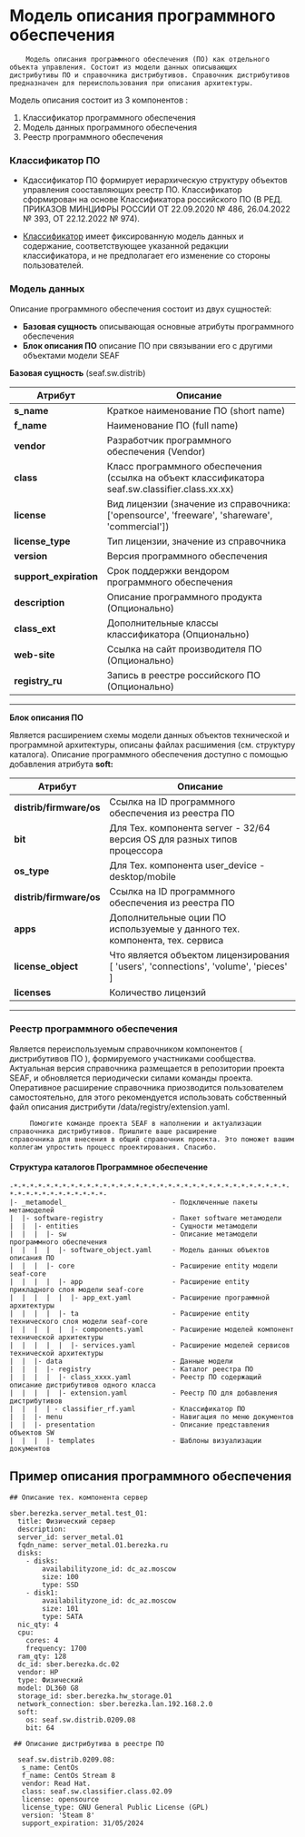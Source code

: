 # Модель описания программного обеспечения

        Модель описания программного обеспечения (ПО) как отдельного объекта управления. Состоит из модели данных описывающих 
    дистрибутивы ПО и справочника дистрибутивов. Справочник дистрибутивов предназначен для переиспользования при описания архитектуры.

  Модель описания состоит из 3 компонентов :

1. Классификатор программного обеспечения
2. Модель данных программного обеспечения 
3. Реестр программного обеспечения

### Классификатор ПО 

* Кдассификатор ПО формирует иерархическую структуру объектов управления сооставляющих реестр ПО. Классификатор сформирован
на основе Классификатора российского ПО (В РЕД. ПРИКАЗОВ МИНЦИФРЫ РОССИИ ОТ 22.09.2020 № 486, 26.04.2022 № 393, ОТ 22.12.2022 № 974).

* [Классификатор](presentation/templates/classifier.md) имеет фиксированную модель данных и содержание, соответствующее 
указанной редакции классификатора, и не предполагает его изменение со стороны пользователей.

### Модель данных 

Описание программного обеспечения состоит из двух сущностей:
* **Базовая сущность** описывающая основные атрибуты программного обеспечения
* **Блок описания ПО** описание ПО при связывании его с другими объектами модели SEAF

**Базовая сущность** (seaf.sw.distrib)

| Атрибут        | Описание                                                                                        |
|----------------|-------------------------------------------------------------------------------------------------|
| **s_name**     | Краткое наименование ПО (short name)                                                            |
| **f_name**     | Наименование ПО (full name)                                                                     | 
| **vendor**     | Разработчик программного обеспечения (Vendor)                                                   |
| **class**      | Класс программного обеспечения (ссылка на объект классификатора seaf.sw.classifier.class.хх.хх) |
| **license**    | Вид лицензии (значение из справочника: ['opensource', 'freeware', 'shareware', 'commercial'])   |
| **license_type** | Тип лицензии, значение из справочника                                                         |
| **version**    | Версия программного обеспечения                                                                 |
| **support_expiration** | Срок поддержки вендором программного обеспечения                                        |
| **description** | Описание программного продукта (Опционально)                                                   |
| **class_ext**  | Дополнительные классы классификатора (Опционально)                                              |
| **web-site**   | Ссылка на сайт производителя ПО (Опционально)                                                   |
| **registry_ru**| Запись в реестре российского ПО (Опционально)                                                   |
-----------------------------------------------------------------------------------------------------------------------------
**Блок описания ПО**

Является расширением схемы модели данных объектов технической и программной архитектуры, описаны файлах расшимения (см. структуру каталога).
 Описание программного обеспечения доступно с помощью добавления атрибута **soft:**

| Атрибут                 | Описание                                                                            |
|-------------------------|-------------------------------------------------------------------------------------|
| **distrib/firmware/os** | Ссылка на ID программного обеспечения из реестра ПО                                 |
| **bit**                 | Для Тех. компонента server -  32/64 версия OS для разных типов процессора           |
| **os_type**             | Для Тех. компонента user_device -  desktop/mobile                                   |
| **distrib/firmware/os** | Ссылка на ID программного обеспечения из реестра ПО                                 |
| **apps**                | Дополнительные оции ПО используемые у данного тех. компонента, тех. сервиса         |
| **license_object**      | Что является объектом лицензирования [ 'users', 'connections', 'volume', 'pieces' ] |
| **licenses**            | Количество лицензий                                                                 |
------------------------------------------------------------------------------------------------------------------
### Реестр программного обеспечения

  Является переиспользуемым справочником компонентов ( дистрибутивов ПО ), формируемого участниками сообщества.
Актуальная версия справочника размещается в репозитории проекта SEAF, и обновляется периодически силами команды проекта.
 Оперативное расширение справочника приозводится пользователем самостоятельно, для этого рекомендуется использовать 
собственный файл описания дистрибути /data/registry/extension.yaml. 


         Помогите команде проекта SEAF в наполнении и актуализации справочника дистрибутивов. Пришлите ваше расширение 
    справочника для внесения в общий справочник проекта. Это поможет вашим коллегам упростить процесс проектирования. Спасибо.  


#### Структура каталогов Программное обеспечение
    -*-*-*-*-*-*-*-*-*-*-*-*-*-*-*-*-*-*-*-*-*-*-*-*-*-*-*-*-*-*-*-*-*-*-*-*-*-*-*-*-*-*-*-*-*-*-
    |- _metamodel_                          - Подключенные пакеты метамоделей
    |  |- software-registry                 - Пакет software метамодели
    |  |  |- entities                       - Сущности метамодели
    |  |  |  |- sw                          - Описание метамодели программного обеспечения
    |  |  |  |  |- software_object.yaml     - Модель данных объектов описания ПО
    |  |  |  |- core                        - Расширение entity модели seaf-core
    |  |  |  |  |- app                      - Расширение entity прикладного слоя модели seaf-core
    |  |  |  |  |  |- app_ext.yaml          - Расширение программной архитектуры
    |  |  |  |  |- ta                       - Расширение entity технического слоя модели seaf-core
    |  |  |  |  |  |- components.yaml       - Расширение моделей компонент технической архитектуры
    |  |  |  |  |  |- services.yaml         - Расширение моделей сервисов технической архитектуры
    |  |  |- data                           - Данные модели
    |  |  |  |- registry                    - Каталог реестра ПО
    |  |  |  |  |- class_xxxx.yaml          - Реестр ПО содержащий описание дистрибутивов одного класса
    |  |  |  |  |- extension.yaml           - Реестр ПО для добавления дистрибутивов
    |  |  |  | - classifier_rf.yaml         - Классификатор ПО
    |  |  |- menu                           - Навигация по меню документов
    |  |  |- presentation                   - Описание представления объектов SW
    |  |  |  |- templates                   - Шаблоны визуализации документов

## Пример описания программного обеспечения

    ## Описание тех. компонента сервер

    sber.berezka.server_metal.test_01:
      title: Физический сервер
      description:
      server_id: server_metal.01
      fqdn_name: server_metal.01.berezka.ru
      disks:
        - disks:
            availabilityzone_id: dc_az.moscow
            size: 100
            type: SSD
        - disk1:
            availabilityzone_id: dc_az.moscow
            size: 101
            type: SATA
      nic_qty: 4
      cpu:
        cores: 4
        frequency: 1700
      ram_qty: 128
      dc_id: sber.berezka.dc.02
      vendor: HP
      type: Физический
      model: DL360 G8
      storage_id: sber.berezka.hw_storage.01
      network_connection: sber.berezka.lan.192.168.2.0
      soft: 
        os: seaf.sw.distrib.0209.08
        bit: 64
    
     ## Описание дистрибутива в реестре ПО

      seaf.sw.distrib.0209.08:
       s_name: CentOs
       f_name: CentOs Stream 8
       vendor: Read Hat.
       class: seaf.sw.classifier.class.02.09
       license: opensource
       license_type: GNU General Public License (GPL)
       version: 'Steam 8'
       support_expiration: 31/05/2024
